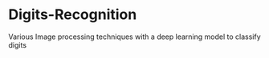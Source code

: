 # Digits-Recognition
Various Image processing techniques with a deep learning model to classify digits
